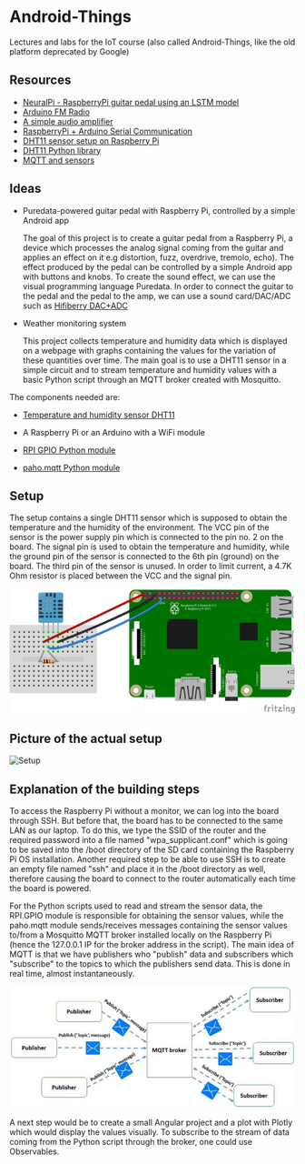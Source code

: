 # Android-Things
Lectures and labs for the IoT course (also called Android-Things, like the old platform deprecated by Google)  

## Resources
- [NeuralPi - RaspberryPi guitar pedal using an LSTM model](https://github.com/GuitarML/NeuralPi)
- [Arduino FM Radio](https://www.youtube.com/watch?v=n1hPj2wfsnA)
- [A simple audio amplifier](https://duino4projects.com/simple-audio-amplifier/)
- [RaspberryPi + Arduino Serial Communication](https://roboticsbackend.com/raspberry-pi-arduino-serial-communication/)
- [DHT11 sensor setup on Raspberry Pi](https://www.circuitbasics.com/how-to-set-up-the-dht11-humidity-sensor-on-the-raspberry-pi/)
- [DHT11 Python library](https://github.com/szazo/DHT11_Python)
- [MQTT and sensors](https://www.inzata.com/making-sense-of-iot-sensors-mqtt-and-streaming-data/)

## Ideas

- Puredata-powered guitar pedal with Raspberry Pi, controlled by a simple Android app

	The goal of this project is to create a guitar pedal from a Raspberry Pi, a device which processes the analog signal coming from the guitar and applies an effect on it e.g distortion, fuzz, overdrive, tremolo, echo). The effect produced by the pedal can be controlled by a simple Android app with buttons and knobs.
	To create the sound effect, we can use the visual programming language Puredata.
	In order to connect the guitar to the pedal and the pedal to the amp, we can use a sound card/DAC/ADC such as [Hifiberry DAC+ADC](https://ro.farnell.com/hifiberry/4260439550583/dac-adc-hi-res-dac-adc-for-rpi/dp/3404429)


- Weather monitoring system

	This project collects temperature and humidity data which is displayed on a webpage with graphs containing the values for the variation of these quantities over time. The main goal is to use a DHT11 sensor in a simple circuit and to stream temperature and humidity values with a basic Python script through an MQTT broker created with Mosquitto.

The components needed are:

- [Temperature and humidity sensor DHT11](https://www.emag.ro/senzor-de-temperatura-si-umiditate-dht11-arduino-ai051-s37/pd/D9CZ56BBM/)

- A Raspberry Pi or an Arduino with a WiFi module

- [RPI GPIO Python module](https://github.com/Tieske/rpi-gpio)

- [paho.mqtt Python module](https://github.com/eclipse/paho.mqtt.python)


## Setup

The setup contains a single DHT11 sensor which is supposed to obtain the temperature and the humidity of the environment. The VCC pin of the sensor is the power supply pin which is connected to the pin no. 2 on the board. The signal pin is used to obtain the temperature and humidity, while the ground pin of the sensor is connected to the 6th pin (ground) on the board. The third pin of the sensor is unused. In order to limit current, a 4.7K Ohm resistor is placed between the VCC and the signal pin.

![Diagram](rpi-dht11.png)

## Picture of the actual setup

![Setup](IMG_20220414_155744.jpg)

## Explanation of the building steps 

To access the Raspberry Pi without a monitor, we can log into the board through SSH. But before that, the board has to be connected to the same LAN as our laptop. To do this, we type the SSID of the router and the required password into a file named "wpa_supplicant.conf" which is going to be saved into the /boot directory of the SD card containing the Raspberry Pi OS installation. Another required step to be able to use SSH is to create an empty file named "ssh" and place it in the /boot directory as well, therefore causing the board to connect to the router automatically each time the board is powered. 

For the Python scripts used to read and stream the sensor data, the RPI.GPIO module is responsible for obtaining the sensor values, while the paho.mqtt module sends/receives messages containing the sensor values to/from a Mosquitto MQTT broker installed locally on the Raspberry Pi (hence the 127.0.0.1 IP for the broker address in the script). The main idea of MQTT is that we have publishers who "publish" data and subscribers which "subscribe" to the topics to which the publishers send data. This is done in real time, almost instantaneously.

![MQTT diagram](mqtt-diagram-example.jpeg)

A next step would be to create a small Angular project and a plot with Plotly which would display the values visually. To subscribe to the stream of data coming from the Python script through the broker, one could use Observables. 

